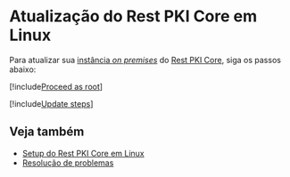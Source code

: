 ﻿# Atualização do Rest PKI Core em Linux

Para atualizar sua [instância *on premises*](../index.md) do [Rest PKI Core](../../index.md), siga os passos abaixo:

[!include[Proceed as root](../../../../includes/linux/su.md)]

[!include[Update steps](../../../../../../includes/rest-pki/core/linux/update.md)]

<!--
<a name="vnext" />

## Testando a próxima versão do Rest PKI Core

Para testar a próxima versão do Rest PKI Core, atualmente em estágio *Release Candidate*:

[!include[Update to vNext](../../../../../../includes/rest-pki/core/linux/update-vnext.md)]

> [!WARNING]
> Versões em *Release Candidate* não são adequadas para produção e, portanto, devem ser instaladas
> apenas em ambientes de homologação/testes.
-->

## Veja também

* [Setup do Rest PKI Core em Linux](index.md)
* [Resolução de problemas](troubleshoot/index.md)
